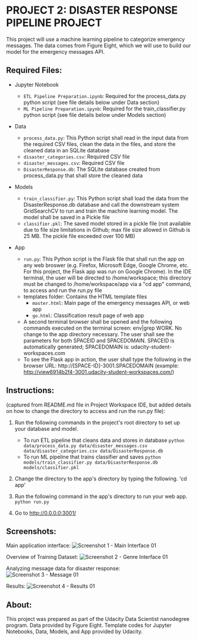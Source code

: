 # PROJECT 2:  DISASTER RESPONSE PIPELINE PROJECT

This project will use a machine learning pipeline to categorize emergency messages.  The data comes from Figure Eight, which we will use to build our model for the emergency messages API.

## Required Files:

- Jupyter Notebook
  - `ETL Pipeline Preparation.ipynb`:  Required for the process_data.py python script (see file details below under Data section)
  - `ML Pipeline Preparation.ipynb`:  Required for the train_classifier.py python script (see file details below under Models section)

- Data
  - `process_data.py`:  This Python script shall read in the input data from the required CSV files, clean the data in the files, and store the cleaned data in an SQLite database
  - `disaster_categories.csv`:  Required CSV file
  - `disaster_messages.csv`:  Required CSV file
  - `DisasterResponse.db`:  The SQLite database created from process_data.py that shall store the cleaned data

- Models
  - `train_classifier.py`:  This Python script shall load the data from the DisasterResponse.db database and call the downstream system GridSearchCV to run and train the machine learning model.  The model shall be saved in a Pickle file
  - `classifier.pkl`:  The saved model stored in a pickle file (not available due to file size limitations in Github; max file size allowed in Github is 25 MB.  The pickle file exceeded over 100 MB)

- App
  - `run.py`:  This Python script is the Flask file that shall run the app on any web broswer (e.g. Firefox, Microsoft Edge, Google Chrome, etc.  For this project, the Flask app was run on Google Chrome).  In the IDE terminal, the user will be directed to /home/workspace; this directory must be changed to /home/workspace/app via a "cd app" command, to access and run the run.py file
  - templates folder:  Contains the HTML template files
    - `master.html`:  Main page of the emergency messages API, or web app
    - `go.html`:  Classification result page of web app
  - A second terminal browser shall be opened and the following commands executed on the terminal screen:  env|grep WORK.  No change to the app directory necessary.  The user shall see the parameters for both SPACEID and SPACEDOMAIN.  SPACEID is automatically generated; SPACEDOMAIN is:  udacity-student-workspaces.com
  - To see the Flask app in action, the user shall type the following in the browser URL:  http://[SPACE-ID]-3001.SPACEDOMAIN (example:  http://view6914b2f4-3001.udacity-student-workspaces.com/)


## Instructions:

(captured from README.md file in Project Workspace IDE, but added details on how to change the directory to access and run the run.py file):

1. Run the following commands in the project's root directory to set up your database and model.

    - To run ETL pipeline that cleans data and stores in database
        `python data/process_data.py data/disaster_messages.csv data/disaster_categories.csv data/DisasterResponse.db`
    - To run ML pipeline that trains classifier and saves
        `python models/train_classifier.py data/DisasterResponse.db models/classifier.pkl`

2. Change the directory to the app's directory by typing the following.
    'cd app'

3. Run the following command in the app's directory to run your web app.
    `python run.py`

4. Go to http://0.0.0.0:3001/


## Screenshots:

Main application interface:
![Screenshot 1 - Main Interface 01](https://user-images.githubusercontent.com/39567971/116820035-f4e77c00-ab40-11eb-864b-1fb1a2a6b351.png)

Overview of Training Dataset:
![Screenshot 2 - Genre Interface 01](https://user-images.githubusercontent.com/39567971/116820036-f4e77c00-ab40-11eb-9232-e340f3141fcd.png)

Analyzing message data for disaster response:
![Screenshot 3 - Message 01](https://user-images.githubusercontent.com/39567971/116820038-f4e77c00-ab40-11eb-88c3-11ab03f3432e.png)

Results:
![Screenshot 4 - Results 01](https://user-images.githubusercontent.com/39567971/116820039-f4e77c00-ab40-11eb-953a-d1204be62809.png)


## About:

This project was prepared as part of the Udacity Data Scientist nanodegree program.  Data provided by Figure Eight.  Template codes for Jupyter Notebooks, Data, Models, and App provided by Udacity.
